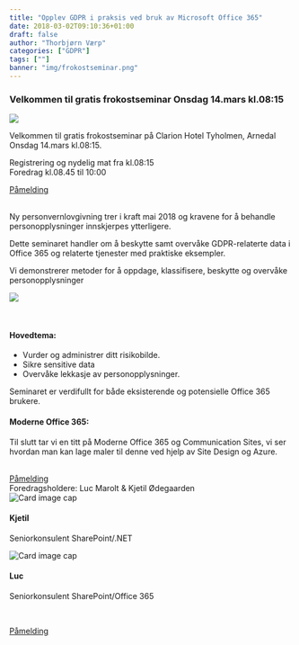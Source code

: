 ```yaml
---
title: "Opplev GDPR i praksis ved bruk av Microsoft Office 365"
date: 2018-03-02T09:10:36+01:00
draft: false
author: "Thorbjørn Værp"
categories: ["GDPR"]
tags: [""]
banner: "img/frokostseminar.png"
---
```


 
### Velkommen til gratis frokostseminar Onsdag 14.mars kl.08:15 

<a href="https://www.eventbrite.com/e/opplev-gdpr-i-praksis-ved-bruk-av-moderne-microsoft-office-365-tickets-43304831918"><img class="img-fluid mt-3 mb-3" src="/img/frokostseminar.png" /></a> <br>

Velkommen til gratis frokostseminar på Clarion Hotel Tyholmen, Arnedal Onsdag 14.mars kl.08:15. 

Registrering og nydelig mat fra kl.08:15 <br>
Foredrag kl.08.45 til 10:00 

<a class="btn btn-primary btn-full" href="https://www.eventbrite.com/e/opplev-gdpr-i-praksis-ved-bruk-av-moderne-microsoft-office-365-tickets-43304831918" role="button">Påmelding</a>  


<br>
Ny personvernlovgivning trer i kraft mai 2018 og kravene for å behandle personopplysninger innskjerpes ytterligere. 

Dette seminaret handler om å beskytte samt overvåke GDPR-relaterte data i Office 365 og relaterte tjenester med praktiske eksempler.

Vi demonstrerer metoder for å oppdage, klassifisere, beskytte og overvåke personopplysninger 

<a href="https://www.eventbrite.com/e/opplev-gdpr-i-praksis-ved-bruk-av-moderne-microsoft-office-365-tickets-43304831918"><img class="img-fluid mt-3 mb-3" src="/img/gdpr3.jpg" /></a> <br>

<br>  

#### Hovedtema:

* Vurder og administrer ditt risikobilde. 
* Sikre sensitive data
* Overvåke lekkasje av personopplysninger. 

Seminaret er verdifullt for både eksisterende og potensielle Office 365 brukere.



#### Moderne Office 365:

Til slutt tar vi en titt på Moderne Office 365 og Communication Sites, vi ser hvordan man kan lage maler til denne ved hjelp av Site Design og Azure.

<br>
<a class="btn btn-primary btn-full" href="https://www.eventbrite.com/e/opplev-gdpr-i-praksis-ved-bruk-av-moderne-microsoft-office-365-tickets-43304831918" role="button">Påmelding</a>  
<br>
Foredragsholdere: Luc Marolt & Kjetil Ødegaarden

<div class="container">
<div class="row mt-5">

<!--KJETIL Ø BILDE-->
<div class="col-sm-6 col-md-4 col-lg-4" >
    <div class="card personkort" data-toggle="modal" data-target=".kjetil-o">
        <img class="card-img-top img-profil" src="/img/people/kjetil-o.jpg" alt="Card image cap">
        <div class="card-body">
            <h4 class="card-title text-center">Kjetil</h4>
            <p class="card-subtitle text-center">Seniorkonsulent SharePoint/.NET</p>
        </div>
    </div>
</div>
<!--KJETIL Ø SLUTT-->

<!--LUC BILDE-->
<div class="col-sm-6 col-md-4 col-lg-4">
    <div class="card personkort" data-toggle="modal" data-target=".luc">
        <img class="card-img-top img-profil" src="/img/people/luc.jpg" alt="Card image cap">
        <div class="card-body">
            <h4 class="card-title text-center">Luc</h4>
            <p class="card-subtitle text-center">Seniorkonsulent SharePoint/Office 365</p>
        </div>
    </div>
</div>
<!--LUC SLUTT-->

</div></div>


<br>

<a class="btn btn-primary btn-full" href="https://www.eventbrite.com/e/opplev-gdpr-i-praksis-ved-bruk-av-moderne-microsoft-office-365-tickets-43304831918" role="button">Påmelding</a>  
